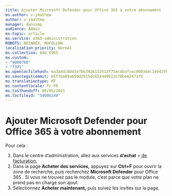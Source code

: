 ```yaml
---
title: Ajouter Microsoft Defender pour Office 365 à votre abonnement
ms.author: v-jmathew
author: v-jmathew
manager: dansimp
audience: Admin
ms.topic: article
ms.service: o365-administration
ROBOTS: NOINDEX, NOFOLLOW
localization_priority: Normal
ms.collection: Adm_O365
ms.custom:
- "9000760"
- "7391"
ms.openlocfilehash: ea3addc8bd1e7bb3026132512f75ecdbafcec06036ec14943fb3aed554e25757
ms.sourcegitcommit: b5f7da89a650d2915dc652449623c78be6247175
ms.translationtype: MT
ms.contentlocale: fr-FR
ms.lasthandoff: 08/05/2021
ms.locfileid: "54006240"
---
```

# <a name="add-microsoft-defender-for-office-365-to-your-subscription"></a>Ajouter Microsoft Defender pour Office 365 à votre abonnement

Pour cela :

1. Dans le centre d’administration, allez aux services **d’achat**  >  [de facturation.](https://go.microsoft.com/fwlink/p/?linkid=868433)
2. Dans la page **Acheter des services,** appuyez sur **Ctrl+F** pour ouvrir la zone de recherche, puis recherchez **Microsoft Defender** pour Office 365 . Si vous ne trouvez pas le module, c’est parce que votre plan ne prend pas en charge son ajout.
3. Sélectionnez **Acheter maintenant,** puis suivez les invites sur la page.
